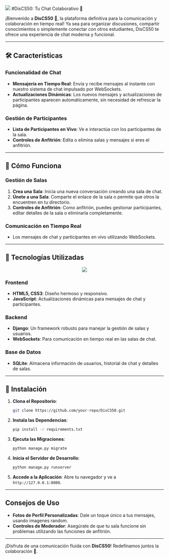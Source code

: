 <img src="https://user-images.githubusercontent.com/73097560/115834477-dbab4500-a447-11eb-908a-139a6edaec5c.gif">
#DisCS50: Tu Chat Colaborativo 🦆

¡Bienvenido a **DisCS50** 👋, la plataforma definitiva para la comunicación y colaboración en tiempo real! Ya sea para organizar discusiones, compartir conocimientos o simplemente conectar con otros estudiantes, DisCS50 te ofrece una experiencia de chat moderna y funcional.

---

## 🛠️ Características 

### Funcionalidad de Chat
- **Mensajería en Tiempo Real**: Envía y recibe mensajes al instante con nuestro sistema de chat impulsado por WebSockets.
- **Actualizaciones Dinámicas**: Los nuevos mensajes y actualizaciones de participantes aparecen automáticamente, sin necesidad de refrescar la página.


### Gestión de Participantes
- **Lista de Participantes en Vivo**: Ve e interactúa con los participantes de la sala.
- **Controles de Anfitrión**: Edita o elimina salas y mensajes si eres el anfitrión.

---

## 🚪 Cómo Funciona

### Gestión de Salas
1. **Crea una Sala**: Inicia una nueva conversación creando una sala de chat.
2. **Únete a una Sala**: Comparte el enlace de la sala o permite que otros la encuentren en tu directorio.
3. **Controles de Anfitrión**: Como anfitrión, puedes gestionar participantes, editar detalles de la sala o eliminarla completamente.

### Comunicación en Tiempo Real
- Los mensajes de chat y participantes en vivo utilizando WebSockets.

---

## 🧰 Tecnologías Utilizadas

<p align="center">
  <a href="https://skillicons.dev">
    <img src="https://skillicons.dev/icons?i=discord,django,html,css,js,websocket&perline=14" />
  </a>
</p>

### Frontend
- **HTML5, CSS3**: Diseño hermoso y responsivo.
- **JavaScript**: Actualizaciones dinámicas para mensajes de chat y participantes.

### Backend
- **Django**: Un framework robusto para manejar la gestión de salas y usuarios.
- **WebSockets**: Para comunicación en tiempo real en las salas de chat.

### Base de Datos
- **SQLite**: Almacena información de usuarios, historial de chat y detalles de salas.


---

## 🚀 Instalación

1. **Clona el Repositorio**:
   ```bash
   git clone https://github.com/your-repo/DisCS50.git
   ```

2. **Instala las Dependencias**:
   ```bash
   pip install -r requirements.txt
   ```

3. **Ejecuta las Migraciones**:
   ```bash
   python manage.py migrate
   ```

4. **Inicia el Servidor de Desarrollo**:
   ```bash
   python manage.py runserver
   ```

6. **Accede a la Aplicación**:
   Abre tu navegador y ve a `http://127.0.0.1:8000`.

---

## Consejos de Uso
- **Fotos de Perfil Personalizadas**: Dale un toque único a tus mensajes, usando imagenes random.
- **Controles de Moderador**: Asegúrate de que tu sala funcione sin problemas utilizando las funciones de anfitrión.

---


¡Disfruta de una comunicación fluida con **DisCS50**! Redefinamos juntos la colaboración 🦆.

